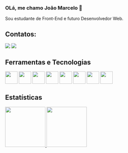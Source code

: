 ### OLá, me chamo João Marcelo 👋 

Sou estudante de Front-End e futuro Desenvolvedor Web.

## Contatos:

<div>

<a href = "joaomarcelosilvalima@gmail.com"><img loading="lazy" src="https://img.shields.io/badge/Gmail-D14836?style=for-the-badge&logo=gmail&logoColor=white" target="_blank"></a>
<a href="https://www.linkedin.com/in/joaomarcelo1980" target="_blank"><img loading="lazy" src="https://img.shields.io/badge/-LinkedIn-%230077B5?style=for-the-badge&logo=linkedin&logoColor=white" target="_blank"></a>   
</div>

## Ferramentas e Tecnologias

<div>

<img src="https://cdn.jsdelivr.net/gh/devicons/devicon/icons/html5/html5-original.svg" width="40" height="40"/>
<img src="https://cdn.jsdelivr.net/gh/devicons/devicon/icons/css3/css3-original.svg" width="40" height="40"/> 
<img src="https://cdn.jsdelivr.net/gh/devicons/devicon/icons/sass/sass-original.svg" width="40" height="40"/>    
<img src="https://cdn.jsdelivr.net/gh/devicons/devicon/icons/javascript/javascript-original.svg" width="40" height="40"/>
<img src="https://cdn.jsdelivr.net/gh/devicons/devicon/icons/typescript/typescript-original.svg" width="40" height="40" />
<img src="https://cdn.jsdelivr.net/gh/devicons/devicon/icons/react/react-original.svg"  width="40" height="40"/>
<img src="https://cdn.jsdelivr.net/gh/devicons/devicon/icons/bootstrap/bootstrap-original.svg"  width="40" height="40"/>
<img src="https://cdn.jsdelivr.net/gh/devicons/devicon/icons/git/git-original.svg" width="40" height="40"/>
</div>

## Estatísticas

<div>
<a href="https://github.com/jcelo80">
<img loading="lazy" height="130em" src="https://github-readme-stats.vercel.app/api/top-langs/?username=jcelo80&layout=compact&langs_count=7&theme=dracula"/>
<img loading="lazy" height="130em" src="https://github-readme-stats.vercel.app/api?username=jcelo80&show_icons=true&theme=dracula&include_all_commits=true&count_private=true"/>
</div>
          
          

          
          
          
          
 </div>         


